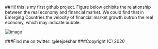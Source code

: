 ##Hi! this is my first github project. Figure below exhibits the relationship between the real economy and financial market. We could find that in Emerging Countries the velocity of financial market growth outrun the real economy, which may indicate bubble.

![image](https://raw.githubusercontent.com/alvinjoeshar/datalab/master/Market%20Cap.%20to%20GDP%20per%20Capita%20US%20%26%20ASEAN%20%2B5.gif)

###Find me on twitter: @leejoeshar
###Copyright (C) 2020
